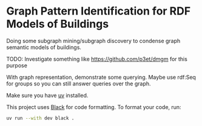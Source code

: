 # Graph Pattern Identification for RDF Models of Buildings

Doing some subgraph mining/subgraph discovery to condense graph semantic models of buildings. 

TODO: Investigate something like https://github.com/p3et/dmgm for this purpose

With graph representation, demonstrate some querying. Maybe use rdf:Seq for groups so you can still answer queries over the graph. 



Make sure you have [uv](https://docs.astral.sh/uv/) installed. 

This project uses [Black](https://black.readthedocs.io/) for code formatting. To format your code, run:

```bash
uv run --with dev black .
```
